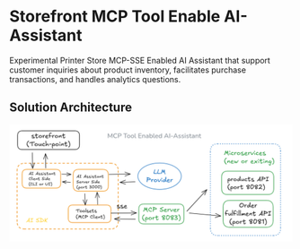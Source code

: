 # Storefront MCP Tool Enable AI-Assistant
Experimental Printer Store MCP-SSE Enabled AI Assistant that support customer inquiries about product inventory, facilitates purchase transactions, and handles analytics questions.

## Solution Architecture
![MCP tool enabled AI Assistant Solution Architecture ](printer_store_ai_assistant_mcp_tools.png "MCP tool enabled AI Assistant")


